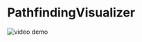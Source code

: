 # PathfindingVisualizer

![video demo](https://github.com/user-attachments/assets/8b3da7c1-db3c-4022-bde7-2ac339128f49)
